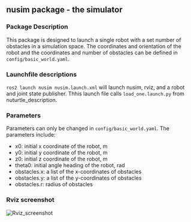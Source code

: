 ## nusim package - the simulator

### Package Description
This package is designed to launch a single robot with a set number of obstacles in a simulation space. The coordinates and orientation of the robot and the coordinates and number of obstacles can be defined in `config/basic_world.yaml`.

### Launchfile descriptions
`ros2 launch nusim nusim.launch.xml` will launch nusim, rviz, and a robot and joint state publisher. Thhis launch file calls `load_one.launch.py` from nuturtle_description.

### Parameters
Parameters can only be changed in `config/basic_world.yaml`. The parameters include:

- x0: initial x coordinate of the robot, m
- y0: initial y coordinate of the robot, m
- z0: initial z coordinate of the robot, m
- theta0: initial angle heading of the robot, rad
- obstacles.x: a list of the x-coordinates of obstacles
- obstacles.y: a list of the y-coordinates of obstacles
- obstacles.r: radius of obstacles

### Rviz screenshot
![Rviz_screenshot](https://github.com/ME495-Navigation/nuturtle-Agaggar/blob/hw1/TaskC/nusim/images/nusim1.png?raw=true)